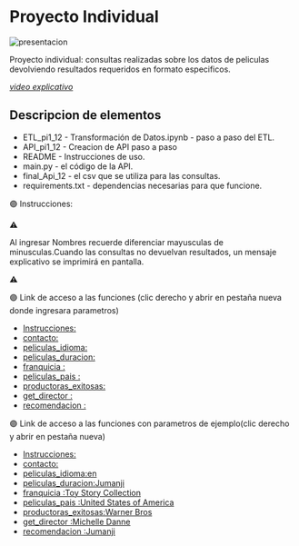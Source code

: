 # Proyecto Individual

![presentacion](https://raw.githubusercontent.com/Fe23arg/Pi1_12_DEV/main/raw/)

Proyecto individual: consultas realizadas sobre los datos  de peliculas
devolviendo resultados requeridos en formato especificos.

*[video explicativo](https://youtu.be/fg8NJj79cao)*

## Descripcion de elementos

* ETL_pi1_12 -   Transformación de Datos.ipynb - paso a paso del ETL.
* API_pi1_12 -  Creacion de API paso a paso 
* README -   Instrucciones de uso.
* main.py -   el código de la API.
* final_Api_12 -   el csv que se utiliza para las consultas.
* requirements.txt -   dependencias necesarias para que funcione.

🟣 Instrucciones: 

⚠️  

 Al ingresar Nombres recuerde diferenciar mayusculas de minusculas.Cuando las consultas no devuelvan resultados, un mensaje explicativo se imprimirá en pantalla.

⚠️


🟣 Link de acceso a las funciones (clic derecho y abrir en pestaña nueva donde ingresara parametros)
* [Instrucciones:](https://pi1-he-dev.onrender.com/docs#/default/index__get)
* [contacto:](https://pi1-he-dev.onrender.com/docs#/default/contacto_contacto_get)
* [peliculas_idioma:](https://pi1-he-dev.onrender.com/docs#/default/peliculas_idioma_peliculas_idioma__Idioma__get)
* [peliculas_duracion:](https://pi1-he-dev.onrender.com/docs#/default/peliculas_duracion_peliculas_duracion__Pelicula__get)
* [franquicia :](https://pi1-he-dev.onrender.com/docs#/default/franquicia_franquicia__Franquicia__get)
* [peliculas_pais :](https://pi1-he-dev.onrender.com/docs#/default/peliculas_pais_peliculas_pais__Pais__get)
* [productoras_exitosas:](https://pi1-he-dev.onrender.com/docs#/default/productoras_exitosas_productoras_exitosas__Productora__get)
* [get_director :](https://pi1-he-dev.onrender.com/docs#/default/get_director_get_director__nombre_director__get)
* [recomendacion :](https://pi1-he-dev.onrender.com/docs#/default/recomendacion_recomendacion__titulo__get)

🟣 Link de acceso a las funciones con parametros de ejemplo(clic derecho y abrir en pestaña nueva)
* [Instrucciones:](https://pi1-he-dev.onrender.com/docs#/default/index__get)
* [contacto:](https://pi1-he-dev.onrender.com/docs#/default/contacto_contacto_get)
* [peliculas_idioma:en](https://pi1-he-dev.onrender.com/peliculas_idioma/en)
* [peliculas_duracion:Jumanji](https://pi1-he-dev.onrender.com/peliculas_duracion/Jumanji)
* [franquicia :Toy Story Collection](https://pi1-he-dev.onrender.com/franquicia/Toy%20Story%20Collection)
* [peliculas_pais :United States of America](https://pi1-he-dev.onrender.com/peliculas_pais/United%20States%20of%20America)
* [productoras_exitosas:Warner Bros](https://pi1-he-dev.onrender.com/productoras_exitosas/Warner%20Bros.)
* [get_director :Michelle Danne](https://pi1-he-dev.onrender.com/get_director/Michelle%20Danner)
* [recomendacion :Jumanji](https://pi1-he-dev.onrender.com/recomendacion/Jumanji)
